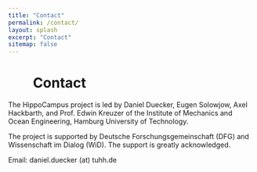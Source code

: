 ```yaml
---
title: "Contact"
permalink: /contact/
layout: splash
excerpt: "Contact"
sitemap: false
---
```


<div style="margin-left:10%; margin-right:10%; text-align: justify">
<h1>Contact</h1>
</div>

The HippoCampus project is led by Daniel Duecker, Eugen Solowjow, Axel Hackbarth, and Prof. Edwin Kreuzer of the Institute of Mechanics and Ocean Engineering, Hamburg University of Technology.

The project is supported by Deutsche Forschungsgemeinschaft (DFG) and Wissenschaft im Dialog (WiD). The support is greatly acknowledged.

Email: daniel.duecker (at) tuhh.de
